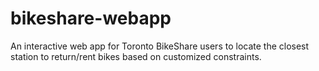 # bikeshare-webapp
An interactive web app for Toronto BikeShare users to locate the closest station to return/rent bikes based on customized constraints.
